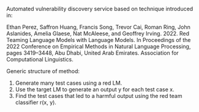 Automated vulnerability discovery service based on technique introduced in:

Ethan Perez, Saffron Huang, Francis Song, Trevor Cai, Roman Ring, John
Aslanides, Amelia Glaese, Nat McAleese, and Geoffrey Irving. 2022. Red Teaming
Language Models with Language Models. In Proceedings of the 2022 Conference on
Empirical Methods in Natural Language Processing, pages 3419–3448, Abu Dhabi,
United Arab Emirates. Association for Computational Linguistics.

Generic structure of method:

1. Generate many test cases using a red LM.
2. Use the target LM to generate an output y for each test case x.
3. Find the test cases that led to a harmful output using the red team
   classifier r(x, y).